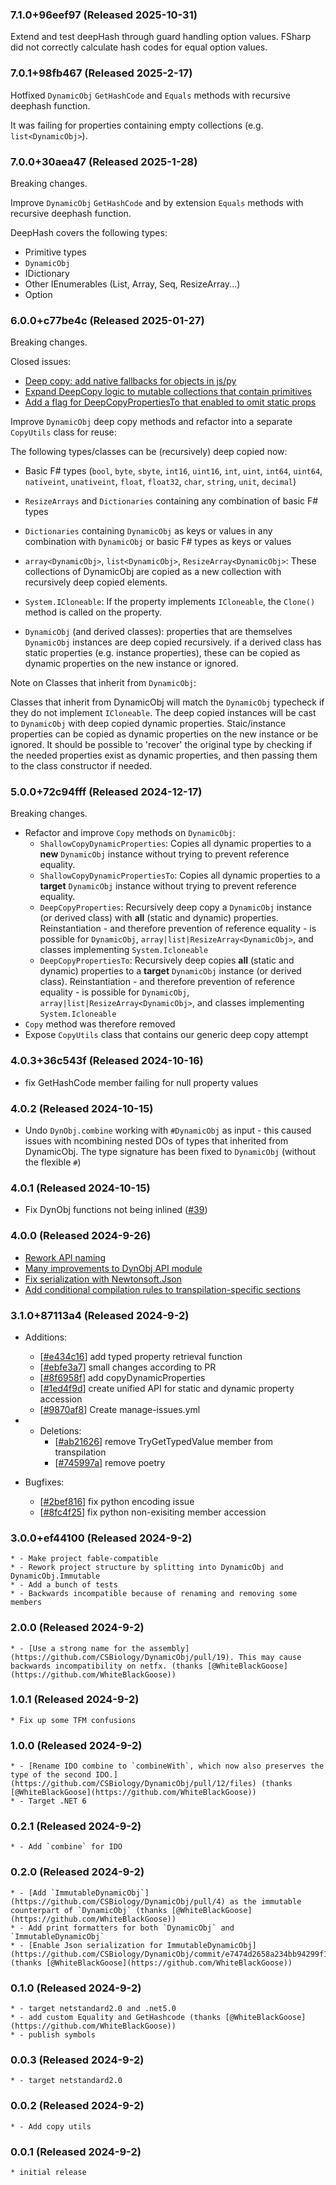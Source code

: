 ### 7.1.0+96eef97 (Released 2025-10-31)

Extend and test deepHash through guard handling option values. FSharp did not correctly calculate hash codes for equal option values.


### 7.0.1+98fb467 (Released 2025-2-17)

Hotfixed `DynamicObj` `GetHashCode` and `Equals` methods with recursive deephash function.

It was failing for properties containing empty collections (e.g. `list<DynamicObj>`).

### 7.0.0+30aea47 (Released 2025-1-28)

Breaking changes.

Improve `DynamicObj` `GetHashCode` and by extension `Equals` methods with recursive deephash function.

DeepHash covers the following types:

- Primitive types
- `DynamicObj`
- IDictionary
- Other IEnumerables (List, Array, Seq, ResizeArray...)
- Option

### 6.0.0+c77be4c (Released 2025-01-27)

Breaking changes.

Closed issues:
- [Deep copy: add native fallbacks for objects in js/py](https://github.com/CSBiology/DynamicObj/issues/47)
- [Expand DeepCopy logic to mutable collections that contain primitives](https://github.com/CSBiology/DynamicObj/issues/45)
- [Add a flag for DeepCopyPropertiesTo that enabled to omit static props](https://github.com/CSBiology/DynamicObj/issues/44])

Improve `DynamicObj` deep copy methods and refactor into a separate `CopyUtils` class for reuse:

The following types/classes can be (recursively) deep copied now:

- Basic F# types (`bool`, `byte`, `sbyte`, `int16`, `uint16`, `int`, `uint`, `int64`, `uint64`, `nativeint`, `unativeint`, `float`, `float32`, `char`, `string`, `unit`, `decimal`)

- `ResizeArrays` and `Dictionaries` containing any combination of basic F# types

- `Dictionaries` containing `DynamicObj` as keys or values in any combination with `DynamicObj` or basic F# types as keys or values

- `array<DynamicObj>`, `list<DynamicObj>`, `ResizeArray<DynamicObj>`: These collections of DynamicObj are copied as a new collection with recursively deep copied elements.

- `System.ICloneable`: If the property implements `ICloneable`, the `Clone()` method is called on the property.

- `DynamicObj` (and derived classes): properties that are themselves `DynamicObj` instances are deep copied recursively.
  if a derived class has static properties (e.g. instance properties), these can be copied as dynamic properties on the new instance or ignored.

Note on Classes that inherit from `DynamicObj`:

Classes that inherit from DynamicObj will match the `DynamicObj` typecheck if they do not implement `ICloneable`.
The deep copied instances will be cast to `DynamicObj` with deep copied dynamic properties. Staic/instance properties can be copied as dynamic properties on the new instance or be ignored.
It should be possible to 'recover' the original type by checking if the needed properties exist as dynamic properties,
and then passing them to the class constructor if needed.


### 5.0.0+72c94fff (Released 2024-12-17)

Breaking changes.

- Refactor and improve `Copy` methods on `DynamicObj`:
  - `ShallowCopyDynamicProperties`: Copies all dynamic properties to a **new** `DynamicObj` instance without trying to prevent reference equality.
  - `ShallowCopyDynamicPropertiesTo`: Copies all dynamic properties to a **target** `DynamicObj` instance without trying to prevent reference equality.
  - `DeepCopyProperties`: Recursively deep copy a `DynamicObj` instance (or derived class) with **all** (static and dynamic) properties. Reinstantiation - and therefore prevention of reference equality - is possible for `DynamicObj`, `array|list|ResizeArray<DynamicObj>`, and classes implementing `System.Icloneable`
  - `DeepCopyPropertiesTo`: Recursively deep copies **all** (static and dynamic) properties to a **target** `DynamicObj` instance (or derived class). Reinstantiation - and therefore prevention of reference equality - is possible for `DynamicObj`, `array|list|ResizeArray<DynamicObj>`, and classes implementing `System.Icloneable`
- `Copy` method was therefore removed
- Expose `CopyUtils` class that contains our generic deep copy attempt

### 4.0.3+36c543f (Released 2024-10-16)
- fix GetHashCode member failing for null property values 

### 4.0.2 (Released 2024-10-15)

- Undo `DynObj.combine` working with `#DynamicObj` as input - this caused issues with ncombining nested DOs of types that inherited from DynamicObj. The type signature has been fixed to `DynamicObj` (without the flexible `#`)

### 4.0.1 (Released 2024-10-15)

- Fix DynObj functions not being inlined ([#39](https://github.com/CSBiology/DynamicObj/issues/39))

### 4.0.0 (Released 2024-9-26)

- [Rework API naming](https://github.com/CSBiology/DynamicObj/pull/36)
- [Many improvements to DynObj API module](https://github.com/CSBiology/DynamicObj/pull/32)
- [Fix serialization with Newtonsoft.Json](https://github.com/CSBiology/DynamicObj/pull/37)
- [Add conditional compilation rules to transpilation-specific sections](https://github.com/CSBiology/DynamicObj/pull/38)

### 3.1.0+87113a4 (Released 2024-9-2)
* Additions:
    * [[#e434c16](https://github.com/CSBiology/DynamicObj/commit/e434c162459b5c163bd387ef8b6aae4fbe6422cf)] add typed property retrieval function
    * [[#ebfe3a7](https://github.com/CSBiology/DynamicObj/commit/ebfe3a79919a3be02472cef0d87e781bc776ff7c)] small changes according to PR
    * [[#8f6958f](https://github.com/CSBiology/DynamicObj/commit/8f6958f859cebbbd695748ee32092ea20e69b325)] add copyDynamicProperties
    * [[#1ed4f9d](https://github.com/CSBiology/DynamicObj/commit/1ed4f9d84abc26918739eac59879e0f6d9ba27e9)] create unified API for static and dynamic property accession
    * [[#9870af8](https://github.com/CSBiology/DynamicObj/commit/9870af8e0f1f658c0d70321325efa83087d5c81e)] Create manage-issues.yml

* * Deletions:
    * [[#ab21626](https://github.com/CSBiology/DynamicObj/commit/ab2162606334cded61363e6b7006444d0525c5d4)] remove TryGetTypedValue member from transpilation
    * [[#745997a](https://github.com/CSBiology/DynamicObj/commit/745997a1d6239ae3a668bc3d61771dfd77899bc4)] remove poetry
* Bugfixes:
    * [[#2bef816](https://github.com/CSBiology/DynamicObj/commit/2bef816e62925dd8aad6aaae7351c99c06769574)] fix python encoding issue
    * [[#8fc4f25](https://github.com/CSBiology/DynamicObj/commit/8fc4f2552bd87f50a97c3c06b31ab3d14ebb687a)] fix python non-exisiting member accession

### 3.0.0+ef44100 (Released 2024-9-2)
    * - Make project fable-compatible
    * - Rework project structure by splitting into DynamicObj and DynamicObj.Immutable
    * - Add a bunch of tests
    * - Backwards incompatible because of renaming and removing some members

### 2.0.0 (Released 2024-9-2)
    * - [Use a strong name for the assembly](https://github.com/CSBiology/DynamicObj/pull/19). This may cause backwards incompatibility on netfx. (thanks [@WhiteBlackGoose](https://github.com/WhiteBlackGoose))

### 1.0.1 (Released 2024-9-2)
    * Fix up some TFM confusions

### 1.0.0 (Released 2024-9-2)
    * - [Rename IDO combine to `combineWith`, which now also preserves the type of the second IDO.](https://github.com/CSBiology/DynamicObj/pull/12/files) (thanks [@WhiteBlackGoose](https://github.com/WhiteBlackGoose))
    * - Target .NET 6

### 0.2.1 (Released 2024-9-2)
    * - Add `combine` for IDO

### 0.2.0 (Released 2024-9-2)
    * - [Add `ImmutableDynamicObj`](https://github.com/CSBiology/DynamicObj/pull/4) as the immutable counterpart of `DynamicObj` (thanks [@WhiteBlackGoose](https://github.com/WhiteBlackGoose))
    * - Add print formatters for both `DynamicObj` and `ImmutableDynamicObj`
    * - [Enable Json serialization for ImmutableDynamicObj](https://github.com/CSBiology/DynamicObj/commit/e7474d2658a234bb94299f12de30625e04f5f407) (thanks [@WhiteBlackGoose](https://github.com/WhiteBlackGoose))

### 0.1.0 (Released 2024-9-2)
    * - target netstandard2.0 and .net5.0
    * - add custom Equality and GetHashcode (thanks [@WhiteBlackGoose](https://github.com/WhiteBlackGoose))
    * - publish symbols

### 0.0.3 (Released 2024-9-2)
    * - target netstandard2.0

### 0.0.2 (Released 2024-9-2)
    * - Add copy utils

### 0.0.1 (Released 2024-9-2)
    * initial release


